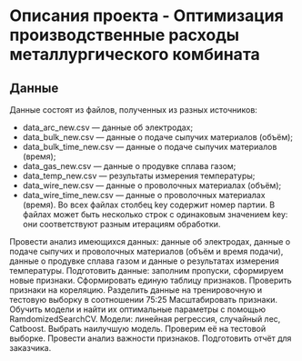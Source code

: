 # Описания проекта  - Оптимизация производственные расходы металлургического комбината


## Данные
Данные состоят из файлов, полученных из разных источников:
- data_arc_new.csv — данные об электродах;
- data_bulk_new.csv — данные о подаче сыпучих материалов (объём);
- data_bulk_time_new.csv — данные о подаче сыпучих материалов (время);
- data_gas_new.csv — данные о продувке сплава газом;
- data_temp_new.csv — результаты измерения температуры;
- data_wire_new.csv — данные о проволочных материалах (объём);
- data_wire_time_new.csv — данные о проволочных материалах (время).
Во всех файлах столбец key содержит номер партии. В файлах может быть несколько строк с одинаковым значением key: они соответствуют разным итерациям обработки.


Провести анализ имеющихся данных: данные об электродах, данные о подаче сыпучих и проволочных материалов (объём и время подачи), данные о продувке сплава газом и данные о результатах измерения температуры.
Подготовить данные: заполним пропуски, сформируем новые признаки.
Сформировать единую таблицу признаков.
Проверить признаки на кореляцию.
Разделить данные на тренировочную и тестовую выборку в соотношении 75:25
Масштабировать признаки.
Обучить модели и найти их оптимальные параметры с помощью RamdomizedSearchCV. Модели: линейная регрессия, случайный лес, Catboost.
Выбрать наилучшую модель. Проверим её на тестовой выборке.
Провести анализ важности признаков.
Подготовить отчёт для заказчика.
